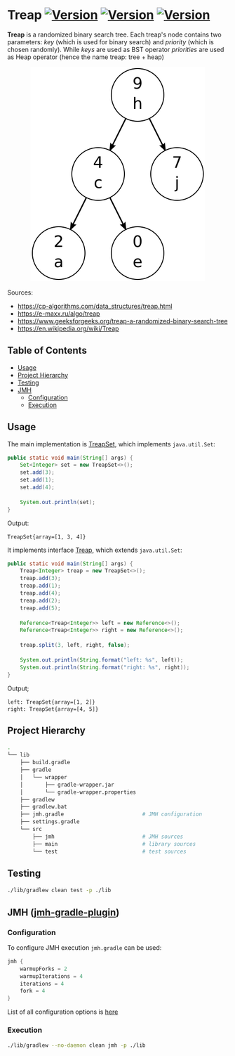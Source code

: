 # Treap [![Version](https://img.shields.io/badge/Version-0.1.M4-color.svg)](https://github.com/igabaydulin/treap) [![Version](https://img.shields.io/badge/Java-OpenJDK%2012.0.1-dd0000.svg?logo=java)](https://jdk.java.net/12/) [![Version](https://img.shields.io/badge/Gradle-5.4.1-1ba8cb.svg)](https://docs.gradle.org/5.4.1/release-notes.html)

**Treap** is a randomized binary search tree.
Each treap's node contains two parameters: *key* (which is used for binary search) and *priority* (which is chosen randomly). While
*keys* are used as BST operator *priorities* are used as Heap operator (hence the name treap: tree + heap)

<p align="center">
  <img src="https://github.com/igabaydulin/treap/blob/master/resources/treap_illustration.svg">
</p>

Sources:
* https://cp-algorithms.com/data_structures/treap.html
* https://e-maxx.ru/algo/treap
* https://www.geeksforgeeks.org/treap-a-randomized-binary-search-tree
* https://en.wikipedia.org/wiki/Treap

## Table of Contents
* [Usage](#usage)
* [Project Hierarchy](#project-hierarchy)
* [Testing](#testing)
* [JMH](#jmh)
  * [Configuration](#configuration)
  * [Execution](#execution)

## Usage
The main implementation is [TreapSet](https://github.com/igabaydulin/treap/blob/master/lib/src/main/java/com/github/igabaydulin/collections/TreapSet.java), which implements `java.util.Set`:
```java
public static void main(String[] args) {
    Set<Integer> set = new TreapSet<>();
    set.add(3);
    set.add(1);
    set.add(4);

    System.out.println(set);
}
```
Output:
```
TreapSet{array=[1, 3, 4]}
```
It implements interface [Treap](https://github.com/igabaydulin/treap/blob/master/lib/src/main/java/com/github/igabaydulin/collections/Treap.java), which extends `java.util.Set`:
```java
public static void main(String[] args) {
    Treap<Integer> treap = new TreapSet<>();
    treap.add(3);
    treap.add(1);
    treap.add(4);
    treap.add(2);
    treap.add(5);

    Reference<Treap<Integer>> left = new Reference<>();
    Reference<Treap<Integer>> right = new Reference<>();

    treap.split(3, left, right, false);

    System.out.println(String.format("left: %s", left));
    System.out.println(String.format("right: %s", right));
}
```
Output;
```
left: TreapSet{array=[1, 2]}
right: TreapSet{array=[4, 5]}
```

## Project Hierarchy
```bash
.
└── lib
    ├── build.gradle
    ├── gradle
    │   └── wrapper
    │       ├── gradle-wrapper.jar
    │       └── gradle-wrapper.properties
    ├── gradlew
    ├── gradlew.bat
    ├── jmh.gradle                         # JMH configuration
    ├── settings.gradle
    └── src
        ├── jmh                            # JMH sources
        ├── main                           # library sources
        └── test                           # test sources
```

## Testing
```bash
./lib/gradlew clean test -p ./lib
```

## JMH ([jmh-gradle-plugin](https://github.com/melix/jmh-gradle-plugin))
### Configuration
To configure JMH execution `jmh.gradle` can be used:
```gradle
jmh {
    warmupForks = 2
    warmupIterations = 4
    iterations = 4
    fork = 4
}
```
List of all configuration options is [here](https://github.com/melix/jmh-gradle-plugin#configuration-options)

### Execution
```bash
./lib/gradlew --no-daemon clean jmh -p ./lib
```
